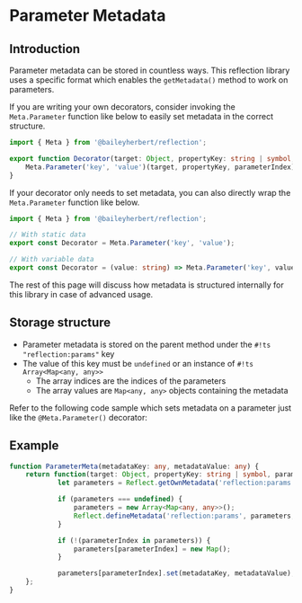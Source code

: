 # Parameter Metadata

## Introduction

Parameter metadata can be stored in countless ways. This reflection library uses a specific format which enables the
`getMetadata()` method to work on parameters.

If you are writing your own decorators, consider invoking the `Meta.Parameter` function like below to easily set
metadata in the correct structure.

```ts
import { Meta } from '@baileyherbert/reflection';

export function Decorator(target: Object, propertyKey: string | symbol, parameterIndex: number) {
	Meta.Parameter('key', 'value')(target, propertyKey, parameterIndex);
}
```

If your decorator only needs to set metadata, you can also directly wrap the `Meta.Parameter` function like below.

```ts
import { Meta } from '@baileyherbert/reflection';

// With static data
export const Decorator = Meta.Parameter('key', 'value');

// With variable data
export const Decorator = (value: string) => Meta.Parameter('key', value);
```

The rest of this page will discuss how metadata is structured internally for this library in case of advanced usage.

## Storage structure

- Parameter metadata is stored on the parent method under the `#!ts "reflection:params"` key
- The value of this key must be `undefined` or an instance of `#!ts Array<Map<any, any>>`
	- The array indices are the indices of the parameters
	- The array values are `Map<any, any>` objects containing the metadata

Refer to the following code sample which sets metadata on a parameter just like the `@Meta.Parameter()` decorator:

## Example

```ts
function ParameterMeta(metadataKey: any, metadataValue: any) {
	return function(target: Object, propertyKey: string | symbol, parameterIndex: number) {
			let parameters = Reflect.getOwnMetadata('reflection:params', target, propertyKey);

			if (parameters === undefined) {
				parameters = new Array<Map<any, any>>();
				Reflect.defineMetadata('reflection:params', parameters, target, propertyKey);
			}

			if (!(parameterIndex in parameters)) {
				parameters[parameterIndex] = new Map();
			}

			parameters[parameterIndex].set(metadataKey, metadataValue);
	};
}
```
